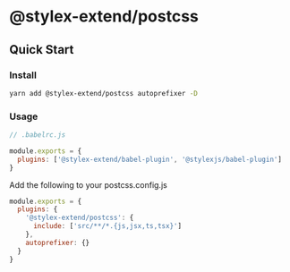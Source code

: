 # @stylex-extend/postcss

## Quick Start

### Install

```bash
yarn add @stylex-extend/postcss autoprefixer -D
```

### Usage

```js
// .babelrc.js

module.exports = {
  plugins: ['@stylex-extend/babel-plugin', '@stylexjs/babel-plugin']
}
```

Add the following to your postcss.config.js

```js
module.exports = {
  plugins: {
    '@stylex-extend/postcss': {
      include: ['src/**/*.{js,jsx,ts,tsx}']
    },
    autoprefixer: {}
  }
}
```
